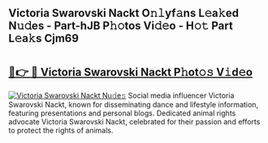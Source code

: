 ## Victoria Swarovski Nackt O𝚗𝚕yf𝚊ns L𝚎a𝚔ed N𝚞𝚍es - Part-hJB P𝚑𝚘tos Vi𝚍𝚎o - H𝚘𝚝 Part L𝚎a𝚔s Cjm69

# <h2><a href="http://kf0t2mh.oniu.top/?m=Victoria+Swarovski+Nackt">🔗👉 🔴 Victoria Swarovski Nackt P𝚑ot𝚘𝚜 V𝚒d𝚎o</a></h2>

[![Victoria Swarovski Nackt Nu𝚍e𝚜](https://i.imgur.com/0qMVB7G.gif)](http://kf0t2mh.oniu.top/?m=Victoria+Swarovski+Nackt)
Social media influencer Victoria Swarovski Nackt, known for disseminating dance and lifestyle information, featuring presentations and personal blogs. Dedicated animal rights advocate Victoria Swarovski Nackt, celebrated for their passion and efforts to protect the rights of animals.  
